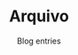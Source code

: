 ---
layout: archive
title: Arquivo
subtitle: Blog entries
permalink: /archive
include_collection: posts
excerpt: News archive
show_breadcrumb  : true
breadcrumb_list :
  - label: Home
    url: /
  - label: Blog
    url: /blog/
---